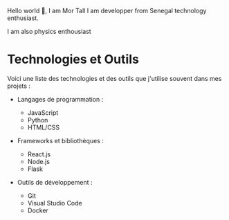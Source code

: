 Hello world 👋, I am Mor Tall
I am developper from Senegal technology enthusiast.

I am also physics enthousiast

# Technologies et Outils

Voici une liste des technologies et des outils que j'utilise souvent dans mes projets :

- Langages de programmation :
  - JavaScript
  - Python
  - HTML/CSS

- Frameworks et bibliothèques :
  - React.js
  - Node.js
  - Flask

- Outils de développement :
  - Git
  - Visual Studio Code
  - Docker


  
